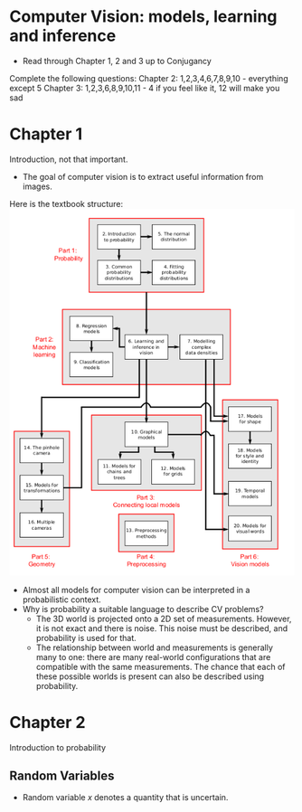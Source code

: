 # Computer Vision: models, learning and inference
* Read through Chapter 1, 2 and 3 up to Conjugancy


Complete the following questions:
Chapter 2: 1,2,3,4,6,7,8,9,10 - everything except 5
Chapter 3: 1,2,3,6,8,9,10,11 - 4 if you feel like it, 12 will make you sad

# Chapter 1
Introduction, not that important.

* The goal of computer vision is to extract useful information from images. 


Here is the textbook structure:
![Tex](tex.png)

* Almost all models for computer vision can be interpreted in a probabilistic context.
* Why is probability a suitable language to describe CV problems?
  * The 3D world is projected onto a 2D set of measurements. However, it is not exact and there is noise. This noise must be described, and probability is used for that.
  * The relationship between world and measurements is generally many to one: there are many real-world configurations that are compatible with the same measurements. The chance that each of these possible worlds is present can also be described using probability.

# Chapter 2
Introduction to probability

## Random Variables
* Random variable $x$ denotes a quantity that is uncertain.
